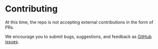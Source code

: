# Contributing

At this time, the repo is not accepting external contributions in the form of PRs.

We encourage you to submit bugs, suggestions, and feedback as [GitHub issues](https://github.com/Unity-Technologies/arfoundation-samples/issues).
